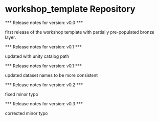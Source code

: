 # workshop_template Repository

*** Release notes for version: v0.0 ***

first release of the workshop template with partially pre-populated bronze layer.

*** Release notes for version: v0.1 ***

updated with unity catalog path

*** Release notes for version: v0.1 ***

updated dataset names to be more consistent

*** Release notes for version: v0.2 ***

fixed minor typo

*** Release notes for version: v0.3 ***

corrected minor typo
